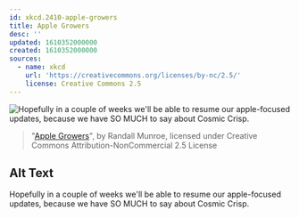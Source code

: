 ```yaml
---
id: xkcd.2410-apple-growers
title: Apple Growers
desc: ''
updated: 1610352000000
created: 1610352000000
sources:
  - name: xkcd
    url: 'https://creativecommons.org/licenses/by-nc/2.5/'
    license: Creative Commons 2.5
---
```

![Hopefully in a couple of weeks we'll be able to resume our apple-focused updates, because we have SO MUCH to say about Cosmic Crisp.](https://imgs.xkcd.com/comics/apple_growers.png)
> "[Apple Growers](https://xkcd.com/2410/)", by Randall Munroe, licensed under Creative Commons Attribution-NonCommercial 2.5 License

## Alt Text
Hopefully in a couple of weeks we'll be able to resume our apple-focused updates, because we have SO MUCH to say about Cosmic Crisp.
